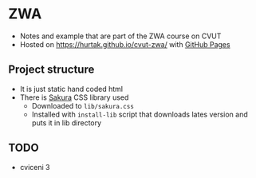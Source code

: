 # ZWA

- Notes and example that are part of the ZWA course on CVUT
- Hosted on https://hurtak.github.io/cvut-zwa/ with [GitHub Pages](https://pages.github.com/)

## Project structure

- It is just static hand coded html
- There is [Sakura](https://github.com/oxalorg/sakura) CSS library used
    - Downloaded to `lib/sakura.css`
    - Installed with `install-lib` script that downloads lates version and puts it in lib directory

## TODO

- cviceni 3
